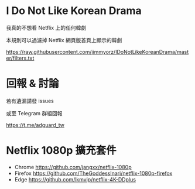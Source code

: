 # I Do Not Like Korean Drama
我真的不想看 Netflix 上的任何韓劇

本規則可以過濾掉 Netflix 網頁版首頁上顯示的韓劇

https://raw.githubusercontent.com/jimmyorz/IDoNotLikeKoreanDrama/master/filters.txt


# 回報 & 討論
若有遺漏請發 issues

或至 Telegram 群組回報

https://t.me/adguard_tw


# Netflix 1080p 擴充套件
* Chrome
https://github.com/jangxx/netflix-1080p
* Firefox
https://github.com/TheGoddessInari/netflix-1080p-firefox
* Edge
https://github.com/lkmvip/netflix-4K-DDplus
